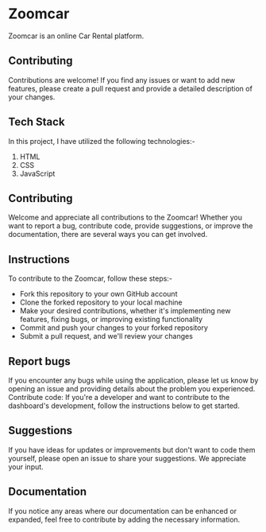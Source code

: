# Zoomcar

Zoomcar is an online Car Rental platform.

## Contributing
Contributions are welcome! If you find any issues or want to add new features, please create a pull request and provide a detailed description of your changes.

## Tech Stack
In this project, I have utilized the following technologies:-

1. HTML
2. CSS
3. JavaScript
   
## Contributing
Welcome and appreciate all contributions to the Zoomcar! Whether you want to report a bug, contribute code, provide suggestions, or improve the documentation, there are several ways you can get involved.

## Instructions
To contribute to the Zoomcar, follow these steps:-

- Fork this repository to your own GitHub account
- Clone the forked repository to your local machine
- Make your desired contributions, whether it's implementing new features, fixing bugs, or improving existing functionality
- Commit and push your changes to your forked repository
- Submit a pull request, and we'll review your changes

## Report bugs
If you encounter any bugs while using the application, please let us know by opening an issue and providing details about the problem you experienced.
Contribute code: If you're a developer and want to contribute to the dashboard's development, follow the instructions below to get started.

## Suggestions
If you have ideas for updates or improvements but don't want to code them yourself, please open an issue to share your suggestions. We appreciate your input.

## Documentation
If you notice any areas where our documentation can be enhanced or expanded, feel free to contribute by adding the necessary information.
